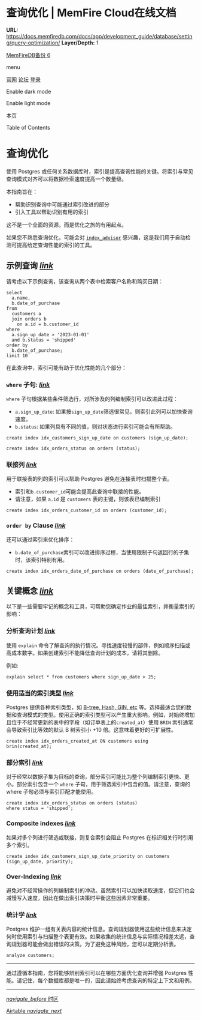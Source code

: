 # 查询优化 | MemFire Cloud在线文档

**URL:** https://docs.memfiredb.com/docs/app/development_guide/database/setting/query-optimization/
**Layer/Depth:** 1

[MemFireDB备份 6](/)

menu

[官网](https://memfiredb.com/)
[论坛](https://community.memfiredb.com/)
[登录](https://cloud.memfiredb.com/auth/login)

Enable dark mode

Enable light mode

本页

Table of Contents

# 查询优化

使用 Postgres 或任何关系数据库时，索引是提高查询性能的关键。将索引与常见查询模式对齐可以将数据检索速度提高一个数量级。

本指南旨在：

* 帮助识别查询中可能通过索引改进的部分
* 引入工具以帮助识别有用的索引

这不是一个全面的资源，而是优化之旅的有用起点。

如果您不熟悉查询优化，可能会对 [`index_advisor`](/docs/app/development_guide/database/extensions/index_advisor/) 感兴趣，这是我们用于自动检测可提高给定查询性能的索引的工具。

## 示例查询 [*link*](#%e7%a4%ba%e4%be%8b%e6%9f%a5%e8%af%a2)

请考虑以下示例查询，该查询从两个表中检索客户名称和购买日期：

```
select
  a.name,
  b.date_of_purchase
from
  customers a
  join orders b
    on a.id = b.customer_id
where
  a.sign_up_date > '2023-01-01'
  and b.status = 'shipped'
order by
  b.date_of_purchase;
limit 10
```

在此查询中，索引可能有助于优化性能的几个部分：

### `where` 子句: [*link*](#where-%e5%ad%90%e5%8f%a5)

`where` 子句根据某些条件筛选行，对所涉及的列编制索引可以改进此过程：

* `a.sign_up_date`: 如果按`sign_up_date`筛选很常见，则索引此列可以加快查询速度。
* `b.status`: 如果列具有不同的值，则对状态进行索引可能会有所帮助。

```
create index idx_customers_sign_up_date on customers (sign_up_date);

create index idx_orders_status on orders (status);
```

### 联接列 [*link*](#%e8%81%94%e6%8e%a5%e5%88%97)

用于联接表的列的索引可以帮助 Postgres 避免在连接表时扫描整个表。

* 索引和`b.customer_id`可能会提高此查询中联接的性能。
* 请注意，如果 `a.id` 是 `customers` 表的主键，则该表已编制索引

```
create index idx_orders_customer_id on orders (customer_id);
```

### `order by` Clause [*link*](#order-by-clause)

还可以通过索引来优化排序：

* `b.date_of_purchase`索引可以改进排序过程，当使用限制子句返回行的子集时，该索引特别有用。

```
create index idx_orders_date_of_purchase on orders (date_of_purchase);
```

## 关键概念 [*link*](#%e5%85%b3%e9%94%ae%e6%a6%82%e5%bf%b5)

以下是一些需要牢记的概念和工具，可帮助您确定作业的最佳索引，并衡量索引的影响：

### 分析查询计划 [*link*](#%e5%88%86%e6%9e%90%e6%9f%a5%e8%af%a2%e8%ae%a1%e5%88%92)

使用 `explain` 命令了解查询的执行情况。寻找速度较慢的部件，例如顺序扫描或高成本数字。如果创建索引不能降低查询计划的成本，请将其删除。

例如:

```
explain select * from customers where sign_up_date > 25;
```

### 使用适当的索引类型 [*link*](#%e4%bd%bf%e7%94%a8%e9%80%82%e5%bd%93%e7%9a%84%e7%b4%a2%e5%bc%95%e7%b1%bb%e5%9e%8b)

Postgres 提供各种索引类型，如 [B-tree, Hash, GIN, etc](https://www.postgresql.org/docs/current/indexes-types.html) 等。选择最适合您的数据和查询模式的类型。使用正确的索引类型可以产生重大影响。例如，对始终增加且位于不经常更新的表中的字段（如订单表上的`created_at`）使用 `BRIN` 索引通常会导致索引比等效的默认 B 树索引小 +10 倍。这意味着更好的可扩展性。

```
create index idx_orders_created_at ON customers using brin(created_at);
```

### 部分索引 [*link*](#%e9%83%a8%e5%88%86%e7%b4%a2%e5%bc%95)

对于经常以数据子集为目标的查询，部分索引可能比为整个列编制索引更快、更小。部分索引包含一个 `where` 子句，用于筛选索引中包含的值。请注意，查询的 where 子句必须与索引匹配才能使用。

```
create index idx_orders_status on orders (status)
where status = 'shipped';
```

### Composite indexes [*link*](#composite-indexes)

如果对多个列进行筛选或联接，则复合索引会阻止 Postgres 在标识相关行时引用多个索引。

```
create index idx_customers_sign_up_date_priority on customers (sign_up_date, priority);
```

### Over-Indexing [*link*](#over-indexing)

避免对不经常操作的列编制索引的冲动。虽然索引可以加快读取速度，但它们也会减慢写入速度，因此在做出索引决策时平衡这些因素非常重要。

### 统计学 [*link*](#%e7%bb%9f%e8%ae%a1%e5%ad%a6)

Postgres 维护一组有关表内容的统计信息。查询规划器使用这些统计信息来决定何时使用索引与扫描整个表更有效。如果收集的统计信息与实际情况相差太远，查询规划器可能会做出错误的决策。为了避免这种风险，您可以定期分析表。

```
analyze customers;
```

---

通过遵循本指南，您将能够辨别索引可以在哪些方面优化查询并增强 Postgres 性能。请记住，每个数据库都是唯一的，因此请始终考虑查询的特定上下文和用例。

---

[*navigate\_before* 时区](/docs/app/development_guide/database/setting/managing-timezones/)

[Airtable *navigate\_next*](/docs/app/development_guide/database/wrappers/airtable/)